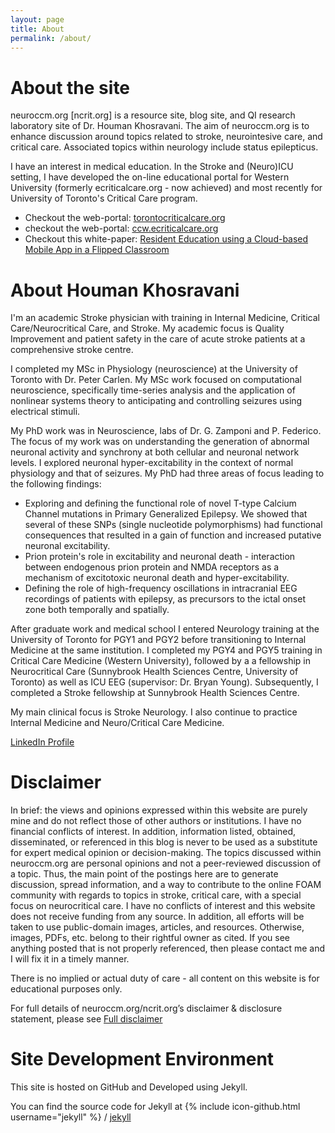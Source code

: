 ```yaml
---
layout: page
title: About
permalink: /about/
---
```


# About the site #

neuroccm.org [ncrit.org] is a resource site, blog site, and QI research laboratory site of Dr. Houman Khosravani. The aim of neuroccm.org is to enhance discussion around topics related to stroke, neurointesive care, and critical care. Associated topics within neurology include status epilepticus.

I have an interest in medical education. In the Stroke and (Neuro)ICU setting, I have developed the on-line educational portal for Western University (formerly ecriticalcare.org - now achieved) and most recently for University of Toronto's Critical Care program.

* Checkout the web-portal: [torontocriticalcare.org](http://www.torontocriticalcare.org/)
* checkout the web-portal: [ccw.ecriticalcare.org](http://ccw.ecriticalcare.org/)
* Checkout this white-paper: [Resident Education using a Cloud-based Mobile App in a Flipped Classroom](/manuscripts/Khosravani_Scholar_Project_Public.pdf)

# About Houman Khosravani #

I'm an academic Stroke physician with training in Internal Medicine, Critical Care/Neurocritical Care, and Stroke. My academic focus is Quality Improvement and patient safety in the care of acute stroke patients at a comprehensive stroke centre.

I completed my MSc in Physiology (neuroscience) at the University of Toronto with Dr. Peter Carlen. My MSc work focused on computational neuroscience, specifically time-series analysis and the application of nonlinear systems theory to anticipating and controlling seizures using electrical stimuli.

My PhD work was in Neuroscience, labs of Dr. G. Zamponi and P. Federico. The focus of my work was on understanding the generation of abnormal neuronal activity and synchrony at both cellular and neuronal network levels. I explored neuronal hyper-excitability in the context of normal physiology and that of seizures. My PhD had three areas of focus leading to the following findings:
* Exploring and defining the functional role of novel T-type Calcium Channel mutations in Primary Generalized Epilepsy. We showed that several of these SNPs (single nucleotide polymorphisms) had functional consequences that resulted in a gain of function and increased putative neuronal excitability.
* Prion protein's role in excitability and neuronal death - interaction between endogenous prion protein and NMDA receptors as a mechanism of excitotoxic neuronal death and hyper-excitability.
* Defining the role of high-frequency oscillations in intracranial EEG recordings of patients with epilepsy, as precursors to the ictal onset zone both temporally and spatially.

After graduate work and medical school I entered Neurology training at the University of Toronto for PGY1 and PGY2 before transitioning to Internal Medicine at the same institution. I completed my PGY4 and PGY5 training in Critical Care Medicine (Western University), followed by a a fellowship in Neurocritical Care (Sunnybrook Health Sciences Centre, University of Toronto) as well as ICU EEG (supervisor: Dr. Bryan Young). Subsequently, I completed a Stroke fellowship at Sunnybrook Health Sciences Centre.

My main clinical focus is Stroke Neurology. I also continue to practice Internal Medicine and Neuro/Critical Care Medicine.

[LinkedIn Profile](/pResources/Profile.pdf)

# Disclaimer #

In brief: the views and opinions expressed within this website are purely mine and do not reflect those of other authors or institutions. I have no financial conflicts of interest. In addition, information listed, obtained, disseminated, or referenced in this blog is never to be used as a substitute for expert medical opinion or decision-making. The topics discussed within neuroccm.org are personal opinions and not a peer-reviewed discussion of a topic. Thus, the main point of the postings here are to generate discussion, spread information, and a way to contribute to the online FOAM community with regards to topics in stroke, critical care, with a special focus on neurocritical care. I have no conflicts of interest and this website does not receive funding from any source. In addition, all efforts will be taken to use public-domain images, articles, and resources. Otherwise, images, PDFs, etc. belong to their rightful owner as cited. If you see anything posted that is not properly referenced, then please contact me and I will fix it in a timely manner.

There is no implied or actual duty of care - all content on this website is for educational purposes only.

For full details of neuroccm.org/ncrit.org’s disclaimer & disclosure statement, please see [Full disclaimer](/disclaimer.html)

# Site Development Environment #

This site is hosted on GitHub and Developed using Jekyll.

You can find the source code for Jekyll at
{% include icon-github.html username="jekyll" %} /
[jekyll](https://github.com/jekyll/jekyll)


[westernsono]: https://westernsono.ca
[UWO]: https://www.uwo.ca
[NORSE]: https://rarediseases.org/rare-diseases/new-onset-refractory-status-epilepticus-norse/
[NORSEINST]:https://norseinstitute.org/
[HKScholar]:https://scholar.google.ca/citations?user=qzhk98YAAAAJ&hl=en
[HKPubmed]:https://www.ncbi.nlm.nih.gov/pubmed/?term=khosravani+h
[HKADS]:https://adsabs.harvard.edu/cgi-bin/nph-abs_connect?return_req=no_params&author=Khosravani,%20Houman
